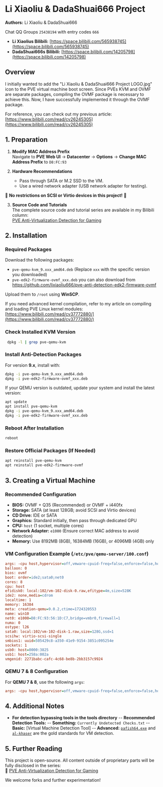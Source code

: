# Li Xiaoliu & DadaShuai666 Project

**Authors:** Li Xiaoliu & DadaShuai666

Chat QQ Groups `25438194` with entry codes `666`

- **Li Xiaolius Bilibili:** [https://space.bilibili.com/565938745](https://space.bilibili.com/565938745)
- **DadaShuai666s Bilibili:** [https://space.bilibili.com/14205798](https://space.bilibili.com/14205798)

## Overview

I initially wanted to add the "Li Xiaoliu & DadaShuai666 Project LOGO.jpg" icon to the PVE virtual machine boot screen. Since PVEs KVM and OVMF are separate packages, compiling the OVMF package is necessary to achieve this. Now, I have successfully implemented it through the OVMF package.

For reference, you can check out my previous article: [https://www.bilibili.com/read/cv26245305](https://www.bilibili.com/read/cv26245305)

## 1. Preparation

1. **Modify MAC Address Prefix**\
   Navigate to **PVE Web UI** → **Datacenter** → **Options** → **Change MAC Address Prefix** to `D8:FC:93`

2. **Hardware Recommendations**

   - Pass through SATA or M.2 SSD to the VM.
   - Use a wired network adapter (USB network adapter for testing).

🚨 **No restrictions on SCSI or Virtio devices in this project!** 🚨

3. **Source Code and Tutorials**\
   The complete source code and tutorial series are available in my Bilibili column:\
   [PVE Anti-Virtualization Detection for Gaming](https://www.bilibili.com/read/readlist/rl758108)

## 2. Installation

### Required Packages

Download the following packages:

- `pve-qemu-kvm_9.xxx_amd64.deb` (Replace `xxx` with the specific version you downloaded)
- `pve-edk2-firmware-ovmf_xxx.deb` you can also download from https://github.com/lixiaoliu666/pve-anti-detection-edk2-firmware-ovmf

Upload them to `/root` using **WinSCP**.

If you need advanced kernel compilation, refer to my article on compiling and loading PVE Linux kernel modules:\
[https://www.bilibili.com/read/cv37772880/](https://www.bilibili.com/read/cv37772880/)

### Check Installed KVM Version

```bash
 dpkg -l | grep pve-qemu-kvm
```

### Install Anti-Detection Packages

For version **9.x**, install with:

```bash
dpkg -i pve-qemu-kvm_9.xxx_amd64.deb
dpkg -i pve-edk2-firmware-ovmf_xxx.deb
```

If your QEMU version is outdated, update your system and install the latest version:

```bash
apt update
apt install pve-qemu-kvm
dpkg -i pve-qemu-kvm_9.xxx_amd64.deb
dpkg -i pve-edk2-firmware-ovmf_xxx.deb
```

### Reboot After Installation

```bash
reboot
```

### Restore Official Packages (If Needed)

```bash
apt reinstall pve-qemu-kvm
apt reinstall pve-edk2-firmware-ovmf
```

## 3. Creating a Virtual Machine

### Recommended Configuration

- **BIOS:** OVMF + Q35 (Recommended) or OVMF + i440fx
- **Storage:** SATA (at least 128GB; avoid SCSI and Virtio devices)
- **CD Drive:** IDE or SATA
- **Graphics:** Standard initially, then pass through dedicated GPU
- **CPU:** `host` (1 socket, multiple cores)
- **Network Adapter:** `e1000` (Ensure correct MAC address to avoid detection)
- **Memory:** Use 8192MB (8GB), 16384MB (16GB), or 4096MB (4GB) only

### VM Configuration Example (`/etc/pve/qemu-server/100.conf`)

```ini
args: -cpu host,hypervisor=off,vmware-cpuid-freq=false,enforce=false,host-phys-bits=true -smbios type=0 -smbios type=9 -smbios type=8 -smbios type=8
balloon: 0
bios: ovmf
boot: order=ide2;sata0;net0
cores: 8
cpu: host
efidisk0: local:102/vm-102-disk-0.raw,efitype=4m,size=528K
ide2: none,media=cdrom
localtime: 1
memory: 16384
meta: creation-qemu=9.0.2,ctime=1724320553
name: win10
net0: e1000=D8:FC:93:56:1D:C7,bridge=vmbr0,firewall=1
numa: 0
ostype: l26
sata0: local:102/vm-102-disk-1.raw,size=128G,ssd=1
scsihw: virtio-scsi-single
smbios1: uuid=505429c8-a350-41e9-9154-3851c095254e
sockets: 1
usb0: host=0000:3825
usb1: host=258a:002a
vmgenid: 2271babc-cafc-4c68-be8b-2bb3157c9924
```

### QEMU 7 & 8 Configuration

For **QEMU 7 & 8**, use the following `args`:

```ini
args: -cpu host,hypervisor=off,vmware-cpuid-freq=false,enforce=false,host-phys-bits=true -smbios type=0,vendor="American Megatrends International LLC.",version=H3.7G,date='02/21/2023',release=3.7 -smbios type=1,manufacturer="Maxsun",product="MS-Terminator B760M",version="VER:H3.7G(2022/11/29)",serial="Default string",sku="Default string",family="Default string" -smbios type=17,loc_pfx="Controller0-ChannelA-DIMM",manufacturer="KINGSTON",speed=3200,serial=DF1EC466,part="SED3200U1888S",bank="BANK 0",asset="9876543210" -smbios type=4,sock_pfx="LGA1700",manufacturer="Intel(R) Corporation",version="12th Gen Intel(R) Core(TM) i7-12700",max-speed=4900,current-speed=3800,serial="To Be Filled By O.E.M.",asset="To Be Filled By O.E.M.",part="To Be Filled By O.E.M."
```

## 4. Additional Notes

- **For detection bypassing tools in the tools directory** 
-- **Recommended Detection Tools:**
  -- **Something:** `Currently Undetected Checks.txt` 
  -- **Basic:** [Virtual Machine Detection Tool]
  -- **Advanced:** [`pafish64.exe`](#) and [`al-khaser`](#) are the gold standards for VM detection.

## 5. Further Reading

This project is open-source. All content outside of proprietary parts will be fully disclosed in the series:\
🔗 [PVE Anti-Virtualization Detection for Gaming](https://www.bilibili.com/read/readlist/rl758108)

We welcome forks and further experimentation!
